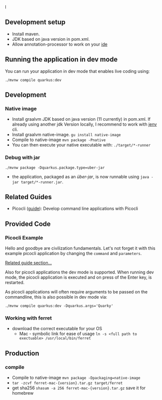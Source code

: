 l
## Development setup
* Install maven.
* JDK based on java version in pom.xml.
* Allow annotation-processor to work on your [ide](https://immutables.github.io/apt.html)
## Running the application in dev mode

You can run your application in dev mode that enables live coding using:
```shell script
./mvnw compile quarkus:dev
```

## Development
### Native image
* Install graalvm JDK based on java version (11 currently) in pom.xml. If already using another jdk Version locally, I recommend to work with [jenv](https://github.com/jenv/jenv) cli.
* Install graalvm native-image. ```gu install native-image```
* Compile to native-image ```mvn package -Pnative```
* You can then execute your native executable with: `./target/*-runner`

### Debug with jar
```shell script
./mvnw package -Dquarkus.package.type=uber-jar
```
* the application, packaged as an _über-jar_, is now runnable using `java -jar target/*-runner.jar`.


## Related Guides

- Picocli ([guide](https://quarkus.io/guides/picocli)): Develop command line applications with Picocli

## Provided Code

### Picocli Example

Hello and goodbye are civilization fundamentals. Let's not forget it with this example picocli application by changing the <code>command</code> and <code>parameters</code>.

[Related guide section...](https://quarkus.io/guides/picocli#command-line-application-with-multiple-commands)

Also for picocli applications the dev mode is supported. When running dev mode, the picocli application is executed and on press of the Enter key, is restarted.

As picocli applications will often require arguments to be passed on the commandline, this is also possible in dev mode via:
```shell script
./mvnw compile quarkus:dev -Dquarkus.args='Quarky'
```


### Working with ferret
* download the correct executable for your OS
    * Mac - symbolic link for ease of usage ```ln -s <full path to exectuable> /usr/local/bin/ferret```


## Production
### compile
* Compile to native-image ```mvn package -Dpackaging=native-image```
* ```tar -zcvf ferret-mac-{version}.tar.gz target/ferret```
* get sha256 ```shasum -a 256 ferret-mac-{version}.tar.gz``` save it for homebrew
